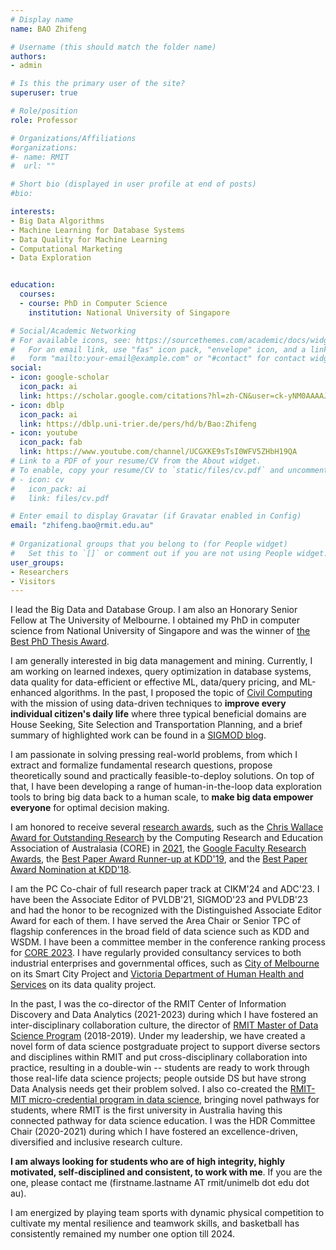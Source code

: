 ```yaml
---
# Display name
name: BAO Zhifeng

# Username (this should match the folder name)
authors:
- admin

# Is this the primary user of the site?
superuser: true

# Role/position
role: Professor

# Organizations/Affiliations
#organizations:
#- name: RMIT
#  url: ""

# Short bio (displayed in user profile at end of posts)
#bio:

interests:
- Big Data Algorithms
- Machine Learning for Database Systems
- Data Quality for Machine Learning
- Computational Marketing
- Data Exploration


education:
  courses:
  - course: PhD in Computer Science
    institution: National University of Singapore

# Social/Academic Networking
# For available icons, see: https://sourcethemes.com/academic/docs/widgets/#icons
#   For an email link, use "fas" icon pack, "envelope" icon, and a link in the
#   form "mailto:your-email@example.com" or "#contact" for contact widget.
social:
- icon: google-scholar
  icon_pack: ai
  link: https://scholar.google.com/citations?hl=zh-CN&user=ck-yNM0AAAAJ
- icon: dblp
  icon_pack: ai
  link: https://dblp.uni-trier.de/pers/hd/b/Bao:Zhifeng
- icon: youtube
  icon_pack: fab
  link: https://www.youtube.com/channel/UCGXKE9sTsI0WFV5ZHbH19QA
# Link to a PDF of your resume/CV from the About widget.
# To enable, copy your resume/CV to `static/files/cv.pdf` and uncomment the lines below.  
# - icon: cv
#   icon_pack: ai
#   link: files/cv.pdf

# Enter email to display Gravatar (if Gravatar enabled in Config)
email: "zhifeng.bao@rmit.edu.au"
  
# Organizational groups that you belong to (for People widget)
#   Set this to `[]` or comment out if you are not using People widget.  
user_groups:
- Researchers
- Visitors
---
```


I lead the Big Data and Database Group. I am also an Honorary Senior Fellow at The University of Melbourne. I obtained my PhD in computer science from National University of Singapore and was the winner of [the Best PhD Thesis Award](https://www.comp.nus.edu.sg/programmes/pg/awards/). 

I am generally interested in big data management and mining. Currently, I am working on learned indexes, query optimization in database systems, data quality for data-efficient or effective ML, data/query pricing, and ML-enhanced algorithms. In the past, I proposed the topic of [Civil Computing](http://civilcomputing.co/) with the mission of using data-driven techniques to **improve every individual citizen's daily life** where three typical beneficial domains are House Seeking, Site Selection and Transportation Planning, and a brief summary of highlighted work can be found in a [SIGMOD blog](https://wp.sigmod.org/?p=3548).

I am passionate in solving pressing real-world problems, from which I extract and formalize fundamental research questions, propose theoretically sound and practically feasible-to-deploy solutions. On top of that, I have been developing a range of human-in-the-loop data exploration tools to bring big data back to a human scale, to **make big data empower everyone** for optimal decision making. 


I am honored to receive several [research awards](https://baozhifeng.net/awards/), such as the [Chris Wallace Award for Outstanding Research](https://www.core.edu.au/the-chris-wallace-award-for-outstanding-research-contributio) by the Computing Research and Education Association of Australasia (CORE) in [2021](https://mailchi.mp/b3bed90720c3/zz4597ittf-4168873?e=4f86ee5536), the [Google Faculty Research Awards](https://research.google/outreach/past-programs/faculty-research-awards/), the [Best Paper Award Runner-up at KDD'19](https://www.kdd.org/awards/view/2019-sigkdd-best-paper-award-winners), and the [Best Paper Award Nomination at KDD'18](https://dl.acm.org/toc/tkdd/2020/14/5#sec1).

I am the PC Co-chair of full research paper track at CIKM'24 and ADC'23. I have been the Associate Editor of PVLDB'21, SIGMOD'23 and PVLDB'23 and had the honor to be recognized with the Distinguished Associate Editor Award for each of them. I have served the Area Chair or Senior TPC of flagship conferences in the broad field of data science such as KDD and WSDM. I have been a committee member in the conference ranking process for [CORE 2023](http://portal.core.edu.au/conf-ranks/). I have regularly provided consultancy services to both industrial enterprises and governmental offices, such as [City of Melbourne](https://www.melbourne.vic.gov.au/about-melbourne/melbourne-profile/smart-city/citylab/Pages/citylab.aspx) on its Smart City Project and [Victoria Department of Human Health and Services](https://www.dhhs.vic.gov.au/) on its data quality project. 

In the past, I was the co-director of the RMIT Center of Information Discovery and Data Analytics (2021-2023) during which I have fostered an inter-disciplinary collaboration culture, the director of [RMIT Master of Data Science Program](https://www.rmit.edu.au/study-with-us/levels-of-study/postgraduate-study/masters-by-coursework/master-of-data-science-mc267) (2018-2019). Under my leadership, we have created a novel form of data science postgraduate project to support diverse sectors and disciplines within RMIT and put cross-disciplinary collaboration into practice, resulting in a double-win -- students are ready to work through those real-life data science projects; people outside DS but have strong Data Analysis needs get their problem solved. I also co-created the [RMIT-MIT micro-credential program in data science](https://www.rmit.edu.au/news/all-news/2018/jun/new-pathways-created-between-two-leading-universities), bringing novel pathways for students, where RMIT is the first university in Australia having this connected pathway for data science education. I was the HDR Committee Chair (2020-2021) during which I have fostered an excellence-driven, diversified and inclusive research culture.

**I am always looking for students who are of high integrity, highly motivated, self-disciplined and consistent, to work with me**. If you are the one, please contact me (firstname.lastname AT rmit/unimelb dot edu dot au). 

I am energized by playing team sports with dynamic physical competition to cultivate my mental resilience and teamwork skills, and basketball has consistently remained my number one option till 2024. 
